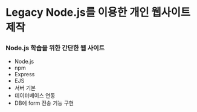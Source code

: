 # Legacy Node.js를 이용한 개인 웹사이트 제작
### Node.js 학습을 위한 간단한 웹 사이트

- Node.js
- npm
- Express
- EJS
- 서버 기본
- 데이터베이스 연동
- DB에 form 전송 기능 구현
